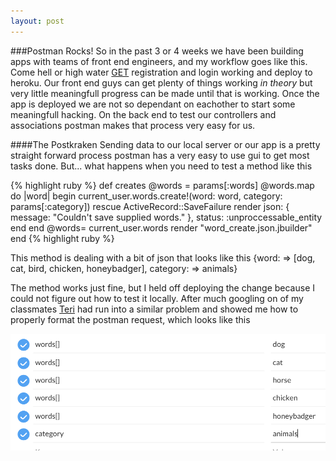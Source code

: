 ```yaml
---
layout: post
---
```


###Postman Rocks!
So in the past 3 or 4 weeks we have been building apps with teams of front end engineers, and my workflow goes like this. Come hell or high water <u>GET</u> registration and login working and deploy to heroku. Our front end guys can get plenty of things working <i>in theory</i> but very little meaningfull progress can be made until that is working. Once the app is deployed we are not so dependant on eachother to start some meaningfull hacking. On the back end to test our controllers and associations postman makes that process very easy for us. 

####The Postkraken
Sending data to our local server or our app is a pretty straight forward process postman has a very easy to use gui to get most tasks done. But... what happens when you need to test a method like this

{% highlight ruby %}
def creates
		@words = params[:words]
		@words.map do |word|
			begin
				current_user.words.create!(word: word,
					                         category: params[:category])
			rescue ActiveRecord::SaveFailure
				render json: { message: "Couldn't save supplied words." }, status: :unproccessable_entity
			end
    end
    @words= current_user.words
		render "word_create.json.jbuilder"
end
{% highlight ruby %}

This method is dealing with a bit of json that looks like this
{word: => [dog, cat, bird, chicken, honeybadger], category: => animals}

The method works just fine, but I held off deploying the change because I could not figure out how to test it locally. After much googling on of my classmates <a href="http://www.getlosthere.com">Teri</a> had run into a similar problem and showed me how to properly format the postman request, which looks like this


<img src="/images/postman-scap.png"/>



